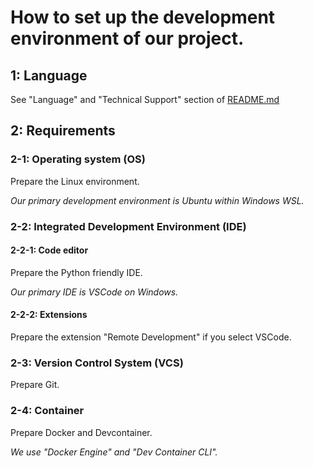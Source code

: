 # How to set up the development environment of our project.

## 1: Language

See "Language" and "Technical Support" section of [README.md](README.md)

## 2: Requirements

### 2-1: Operating system (OS)

Prepare the Linux environment.

_Our primary development environment is Ubuntu within Windows WSL._

### 2-2: Integrated Development Environment (IDE)

#### 2-2-1: Code editor

Prepare the Python friendly IDE.

_Our primary IDE is VSCode on Windows._

#### 2-2-2: Extensions

Prepare the extension "Remote Development" if you select VSCode.

### 2-3: Version Control System (VCS)

Prepare Git.

### 2-4: Container

Prepare Docker and Devcontainer.

_We use "Docker Engine" and "Dev Container CLI"._
